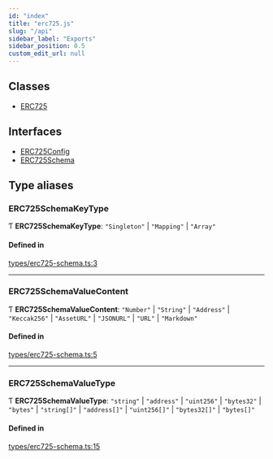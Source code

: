 ```yaml
---
id: "index"
title: "erc725.js"
slug: "/api"
sidebar_label: "Exports"
sidebar_position: 0.5
custom_edit_url: null
---
```


## Classes

- [ERC725](classes/erc725.md)

## Interfaces

- [ERC725Config](interfaces/erc725config.md)
- [ERC725Schema](interfaces/erc725schema.md)

## Type aliases

### ERC725SchemaKeyType

Ƭ **ERC725SchemaKeyType**: ``"Singleton"`` \| ``"Mapping"`` \| ``"Array"``

#### Defined in

[types/erc725-schema.ts:3](https://github.com/rryter/erc725.js/blob/66c9ecb/src/types/erc725-schema.ts#L3)

___

### ERC725SchemaValueContent

Ƭ **ERC725SchemaValueContent**: ``"Number"`` \| ``"String"`` \| ``"Address"`` \| ``"Keccak256"`` \| ``"AssetURL"`` \| ``"JSONURL"`` \| ``"URL"`` \| ``"Markdown"``

#### Defined in

[types/erc725-schema.ts:5](https://github.com/rryter/erc725.js/blob/66c9ecb/src/types/erc725-schema.ts#L5)

___

### ERC725SchemaValueType

Ƭ **ERC725SchemaValueType**: ``"string"`` \| ``"address"`` \| ``"uint256"`` \| ``"bytes32"`` \| ``"bytes"`` \| ``"string[]"`` \| ``"address[]"`` \| ``"uint256[]"`` \| ``"bytes32[]"`` \| ``"bytes[]"``

#### Defined in

[types/erc725-schema.ts:15](https://github.com/rryter/erc725.js/blob/66c9ecb/src/types/erc725-schema.ts#L15)
